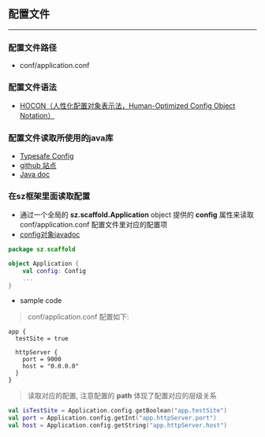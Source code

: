## 配置文件 
---

### 配置文件路径
* conf/application.conf

### 配置文件语法
* [HOCON（人性化配置对象表示法，Human-Optimized Config Object Notation）](https://github.com/ustc-zzzz/HOCON-CN-Translation/blob/master/HOCON.md)

### 配置文件读取所使用的java库
* [Typesafe Config](https://lightbend.github.io/config/) 
* [github 站点](https://github.com/lightbend/config)
* [Java doc](https://lightbend.github.io/config/latest/api/)

### 在sz框架里面读取配置
* 通过一个全局的 **sz.scaffold.Application** object 提供的 **config** 属性来读取 conf/application.conf 配置文件里对应的配置项
* [config对象javadoc](https://lightbend.github.io/config/latest/api/com/typesafe/config/Config.html)

```kotlin
package sz.scaffold

object Application {
    val config: Config
    ...
}
```

* sample code

> conf/application.conf 配置如下:

```
app {
  testSite = true

  httpServer {
    port = 9000
    host = "0.0.0.0"
  }
}
```
> 读取对应的配置, 注意配置的 **path** 体现了配置对应的层级关系

```kotlin
val isTestSite = Application.config.getBoolean("app.testSite")
val port = Application.config.getInt("app.httpServer.port")
val host = Application.config.getString("app.httpServer.host")

```

